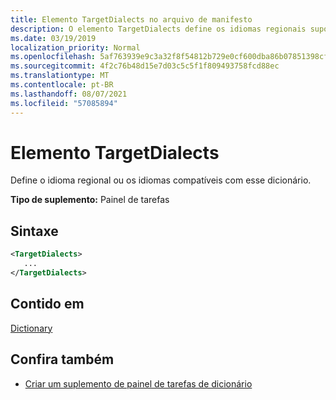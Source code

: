 ```yaml
---
title: Elemento TargetDialects no arquivo de manifesto
description: O elemento TargetDialects define os idiomas regionais suportados por este dicionário.
ms.date: 03/19/2019
localization_priority: Normal
ms.openlocfilehash: 5af763939e9c3a32f8f54812b729e0cf600dba86b07851398cf832b67570cd90
ms.sourcegitcommit: 4f2c76b48d15e7d03c5c5f1f809493758fcd88ec
ms.translationtype: MT
ms.contentlocale: pt-BR
ms.lasthandoff: 08/07/2021
ms.locfileid: "57085894"
---
```

# <a name="targetdialects-element"></a>Elemento TargetDialects

Define o idioma regional ou os idiomas compatíveis com esse dicionário.

**Tipo de suplemento:** Painel de tarefas

## <a name="syntax"></a>Sintaxe

```XML
<TargetDialects>
   ...
</TargetDialects>
```

## <a name="contained-in"></a>Contido em

[Dictionary](dictionary.md)

## <a name="see-also"></a>Confira também

- [Criar um suplemento de painel de tarefas de dicionário](../../word/dictionary-task-pane-add-ins.md)
